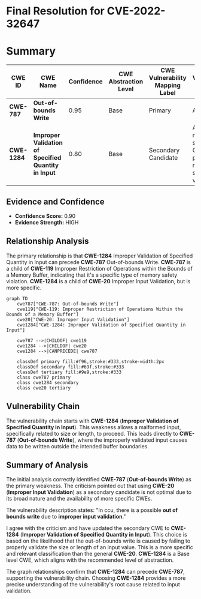 # Final Resolution for CVE-2022-32647

# Summary
| CWE ID | CWE Name | Confidence | CWE Abstraction Level | CWE Vulnerability Mapping Label | CWE-Vulnerability Mapping Notes |
|---|---|---|---|---|---|
| **CWE-787** | **Out-of-bounds Write** | 0.95 | Base | Primary | Allowed |
| **CWE-1284** | **Improper Validation of Specified Quantity in Input** | 0.80 | Base | Secondary Candidate | Allowed, more specific than CWE-20, potentially related to size/length validation |

## Evidence and Confidence

*   **Confidence Score:** 0.90
*   **Evidence Strength:** HIGH

## Relationship Analysis
The primary relationship is that **CWE-1284** Improper Validation of Specified Quantity in Input can precede **CWE-787** Out-of-bounds Write. **CWE-787** is a child of **CWE-119** Improper Restriction of Operations within the Bounds of a Memory Buffer, indicating that it's a specific type of memory safety violation. **CWE-1284** is a child of **CWE-20** Improper Input Validation, but is more specific.

```mermaid
graph TD
    cwe787["CWE-787: Out-of-bounds Write"]
    cwe119["CWE-119: Improper Restriction of Operations Within the Bounds of a Memory Buffer"]
    cwe20["CWE-20: Improper Input Validation"]
    cwe1284["CWE-1284: Improper Validation of Specified Quantity in Input"]

    cwe787 -->|CHILDOF| cwe119
    cwe1284 -->|CHILDOF| cwe20
    cwe1284 -->|CANPRECEDE| cwe787
    
    classDef primary fill:#f96,stroke:#333,stroke-width:2px
    classDef secondary fill:#69f,stroke:#333
    classDef tertiary fill:#9e9,stroke:#333
    class cwe787 primary
    class cwe1284 secondary
    class cwe20 tertiary
```

## Vulnerability Chain
The vulnerability chain starts with **CWE-1284** (**Improper Validation of Specified Quantity in Input**). This weakness allows a malformed input, specifically related to size or length, to proceed. This leads directly to **CWE-787** (**Out-of-bounds Write**), where the improperly validated input causes data to be written outside the intended buffer boundaries.

## Summary of Analysis
The initial analysis correctly identified **CWE-787** (**Out-of-bounds Write**) as the primary weakness. The criticism pointed out that using **CWE-20** (**Improper Input Validation**) as a secondary candidate is not optimal due to its broad nature and the availability of more specific CWEs.

The vulnerability description states: "In ccu, there is a possible **out of bounds write** due to **improper input validation**."

I agree with the criticism and have updated the secondary CWE to **CWE-1284** (**Improper Validation of Specified Quantity in Input**). This choice is based on the likelihood that the out-of-bounds write is caused by failing to properly validate the size or length of an input value. This is a more specific and relevant classification than the general **CWE-20**. **CWE-1284** is a Base level CWE, which aligns with the recommended level of abstraction.

The graph relationships confirm that **CWE-1284** can precede **CWE-787**, supporting the vulnerability chain. Choosing **CWE-1284** provides a more precise understanding of the vulnerability's root cause related to input validation.